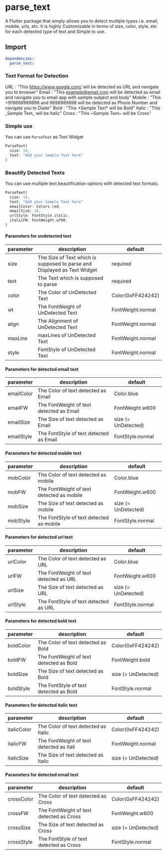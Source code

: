 # parse_text

A Flutter package that simply allows you to detect multiple types i.e. email, mobile, urls, etc.
It is highly Customizable in terms of size, color, style, etc for each detected type of text and Simple to use.


## Import

``` yaml
dependencies:
  parse_text: 
```

### Text Format for Detection

URL : "This https://www.google.com/ will be detected as URL and navigate you to browser"
Email : "This example@email.com will be detected as email and navigate you to email app with sample subject and body"
Mobile : "This +919898989898 and 9898989898 will be detected as Phone Number and navigate you to Dialer"
Bold : "This \*Sample Text\* will be Bold"
Italic : "This \_Sample Text\_ will be Italic"
Cross : "This ~Sample Text~ will be Cross"


### Simple use

You can use `ParseText` as Text Widget

```dart
ParseText(
  size: 16,
  text: "Add your Sample Text here"
)
```

### Beautify Detected Texts

You can use multiple text beautification options with detected text formats.

```dart
ParseText(
  size: 16,
  text: "Add your Sample Text here"
  emailColor: Colors.red,
  emailSize: 18,
  urlStyle: FontStyle.italic,
  italicFW: FontWeight.w700,
)
```

#### Parameters for undetected text

| parameter   | description                                                                           | default             |
| ----------- | ------------------------------------------------------------------------------------- | ------------------- |
| size        | The Size of Text which is supposed to parse and Displayed as Text Widget              | required            |
| text        | The Text which is supposed to parse                                                   | required            |
| color       | The Color of UnDetected Text                                                          | Color(0xFF424242)   |
| wt          | The FontWeight of UnDetected Text                                                     | FontWeight.normal   |
| align       | The Alignment of UnDetected Text                                                      | FontWeight.normal   |
| maxLine     | maxLines of UnDetected Text                                                           | FontWeight.normal   |
| style       | FontStyle of UnDetected Text                                                          | FontWeight.normal   |

#### Parameters for detected email text

| parameter   | description                                                                           | default             |
| ----------- | ------------------------------------------------------------------------------------- | ------------------- |
| emailColor  | The Color of text detected as Email                                                   | Color.blue          |
| emailFW     | The FontWeight of text detected as Email                                              | FontWeight.w600     |
| emailSize   | The Size of text detected as Email                                                    | size (= UnDetected) |
| emailStyle  | The FontStyle of text detected as Email                                               | FontStyle.normal    |

#### Parameters for detected mobile text

| parameter   | description                                                                           | default             |
| ----------- | ------------------------------------------------------------------------------------- | ------------------- |
| mobColor    | The Color of text detected as mobile                                                  | Color.blue          |
| mobFW       | The FontWeight of text detected as mobile                                             | FontWeight.w600     |
| mobSize     | The Size of text detected as mobile                                                   | size (= UnDetected) |
| mobStyle    | The FontStyle of text detected as mobile                                              | FontStyle.normal    |

#### Parameters for detected url text

| parameter   | description                                                                           | default             |
| ----------- | ------------------------------------------------------------------------------------- | ------------------- |
| urlColor    | The Color of text detected as URL                                                     | Color.blue          |
| urlFW       | The FontWeight of text detected as URL                                                | FontWeight.w600     |
| urlSize     | The Size of text detected as URL                                                      | size (= UnDetected) |
| urlStyle    | The FontStyle of text detected as URL                                                 | FontStyle.normal    |

#### Parameters for detected bold text

| parameter   | description                                                                           | default             |
| ----------- | ------------------------------------------------------------------------------------- | ------------------- |
| boldColor   | The Color of text detected as Bold                                                    | Color(0xFF424242)   |
| boldFW      | The FontWeight of text detected as Bold                                               | FontWeight.bold     |
| boldSize    | The Size of text detected as Bold                                                     | size (= UnDetected) |
| boldStyle   | The FontStyle of text detected as Bold                                                | FontStyle.normal    |

#### Parameters for detected italic text

| parameter   | description                                                                           | default             |
| ----------- | ------------------------------------------------------------------------------------- | ------------------- |
| italicColor  | The Color of text detected as Italic                                                 | Color(0xFF424242)   |
| italicFW     | The FontWeight of text detected as Itali                                             | FontWeight.normal   |
| italicSize   | The Size of text detected as Italic                                                  | size (= UnDetected) |

#### Parameters for detected email text

| parameter   | description                                                                           | default             |
| ----------- | ------------------------------------------------------------------------------------- | ------------------- |
| crossColor  | The Color of text detected as Cross                                                   | Color(0xFF424242)   |
| crossFW     | The FontWeight of text detected as Cross                                              | FontWeight.w600     |
| crossSize   | The Size of text detected as Cross                                                    | size (= UnDetected) |
| crossStyle  | The FontStyle of text detected as Cross                                               | FontStyle.normal    |
